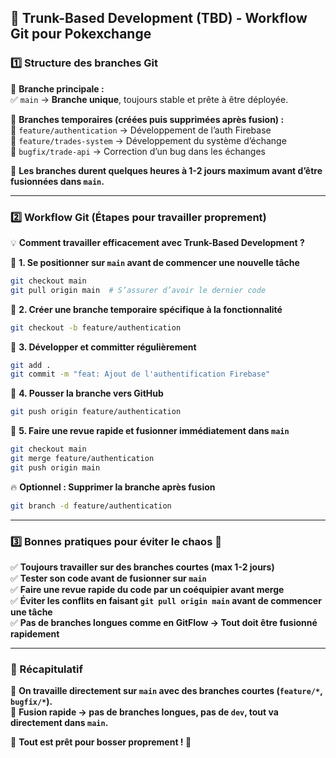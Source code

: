 ## 📌 Trunk-Based Development (TBD) - Workflow Git pour Pokexchange

### **1️⃣ Structure des branches Git**

📌 **Branche principale :**  
✅ `main` → **Branche unique**, toujours stable et prête à être déployée.

📌 **Branches temporaires (créées puis supprimées après fusion) :**  
🔹 `feature/authentication` → Développement de l’auth Firebase  
🔹 `feature/trades-system` → Développement du système d’échange  
🔹 `bugfix/trade-api` → Correction d’un bug dans les échanges

🔹 **Les branches durent quelques heures à 1-2 jours maximum avant d’être fusionnées dans `main`.**

---

### **2️⃣ Workflow Git (Étapes pour travailler proprement)**

💡 **Comment travailler efficacement avec Trunk-Based Development ?**

🔹 **1. Se positionner sur `main` avant de commencer une nouvelle tâche**

```bash
git checkout main
git pull origin main  # S’assurer d’avoir le dernier code
```

🔹 **2. Créer une branche temporaire spécifique à la fonctionnalité**

```bash
git checkout -b feature/authentication
```

🔹 **3. Développer et committer régulièrement**

```bash
git add .
git commit -m "feat: Ajout de l'authentification Firebase"
```

🔹 **4. Pousser la branche vers GitHub**

```bash
git push origin feature/authentication
```

🔹 **5. Faire une revue rapide et fusionner immédiatement dans `main`**

```bash
git checkout main
git merge feature/authentication
git push origin main
```

🔥 **Optionnel : Supprimer la branche après fusion**

```bash
git branch -d feature/authentication
```

---

### **3️⃣ Bonnes pratiques pour éviter le chaos 🚀**

✅ **Toujours travailler sur des branches courtes (max 1-2 jours)**  
✅ **Tester son code avant de fusionner sur `main`**  
✅ **Faire une revue rapide du code par un coéquipier avant merge**  
✅ **Éviter les conflits en faisant `git pull origin main` avant de commencer une tâche**  
✅ **Pas de branches longues comme en GitFlow → Tout doit être fusionné rapidement**

---

### **📌 Récapitulatif**

🎯 **On travaille directement sur `main` avec des branches courtes (`feature/*`, `bugfix/*`).**  
🎯 **Fusion rapide → pas de branches longues, pas de `dev`, tout va directement dans `main`.**

📌 **Tout est prêt pour bosser proprement ! 🚀**
